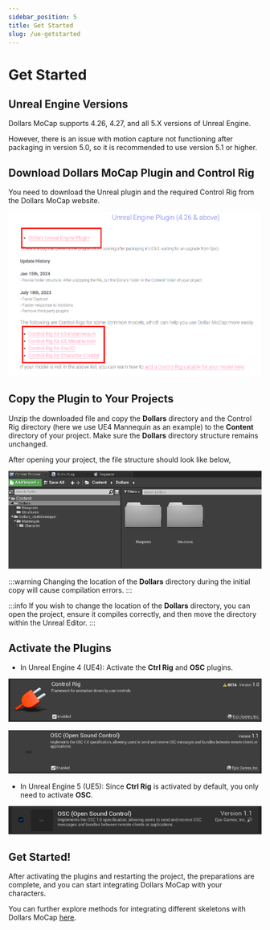 ```yaml
---
sidebar_position: 5
title: Get Started
slug: /ue-getstarted
---	
```

# Get Started

## Unreal Engine Versions

Dollars MoCap supports 4.26, 4.27, and all 5.X versions of Unreal Engine.

However, there is an issue with motion capture not functioning after packaging in version 5.0, so it is recommended to use version 5.1 or higher.

## Download Dollars MoCap Plugin and Control Rig

You need to download the Unreal plugin and the required Control Rig from the Dollars MoCap website.

![](../../img/2024_05_29_17_21_36.png)

## Copy the Plugin to Your Projects

Unzip the downloaded file and copy the **Dollars** directory and the Control Rig directory (here we use UE4 Mannequin as an example) to the **Content** directory of your project. Make sure the **Dollars** directory structure remains unchanged.

After opening your project, the file structure should look like below,

![](../../img/2024_05_29_16_57_36-dollars42.png)

:::warning
Changing the location of the **Dollars** directory during the initial copy will cause compilation errors.
:::

:::info
If you wish to change the location of the **Dollars** directory, you can open the project, ensure it compiles correctly, and then move the directory within the Unreal Editor.
:::

## Activate the Plugins

- In Unreal Engine 4 (UE4): Activate the **Ctrl Rig** and **OSC** plugins.

![](../../img/2024_05_29_16_18_33-dollars426.png)

![](../../img/2024_05_29_16_18_53-dollars426r.png)

- In Unreal Engine 5 (UE5): Since **Ctrl Rig** is activated by default, you only need to activate **OSC**.

![](../../img/2024_05_29_16_11_11-dollars52.png)

## Get Started!

After activating the plugins and restarting the project, the preparations are complete, and you can start integrating Dollars MoCap with your characters.

You can further explore methods for integrating different skeletons with Dollars MoCap [here](/ue).